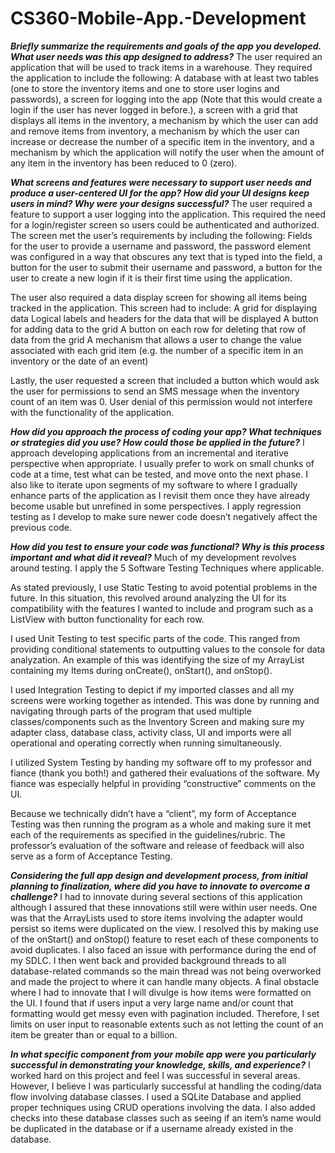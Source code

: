 # CS360-Mobile-App.-Development

***Briefly summarize the requirements and goals of the app you developed. What user needs was this app designed to address?***
The user required an application that will be used to track items in a warehouse. They required the application to include the following:
A database with at least two tables (one to store the inventory items and one to store user logins and passwords),
a screen for logging into the app (Note that this would create a login if the user has never logged in before.),
a screen with a grid that displays all items in the inventory,
a mechanism by which the user can add and remove items from inventory,
a mechanism by which the user can increase or decrease the number of a specific item in the inventory,
and a mechanism by which the application will notify the user when the amount of any item in the inventory has been reduced to 0 (zero).

***What screens and features were necessary to support user needs and produce a user-centered UI for the app? How did your UI designs keep users in mind? Why were your designs successful?***
The user required a feature to support a user logging into the application. This required the need for a login/register screen so users could be authenticated and authorized. The screen met the user’s requirements by including the following:
Fields for the user to provide a username and password,
the password element was configured in a way that obscures any text that is typed into the field, 
a button for the user to submit their username and password,
a button for the user to create a new login if it is their first time using the application.

The user also required a data display screen for showing all items being tracked in the application. This screen had to include:
A grid for displaying data
Logical labels and headers for the data that will be displayed
A button for adding data to the grid
A button on each row for deleting that row of data from the grid
A mechanism that allows a user to change the value associated with each grid item (e.g. the number of a specific item in an inventory or the date of an event)

Lastly, the user requested a screen that included a button which would ask the user for permissions to send an SMS message when the inventory count of an item was 0. User denial of this permission would not interfere with the functionality of the application.

***How did you approach the process of coding your app? What techniques or strategies did you use? How could those be applied in the future?***
I approach developing applications from an incremental and iterative perspective when appropriate. I usually prefer to work on small chunks of code at a time, test what can be tested, and move onto the next phase. I also like to iterate upon segments of my software to where I gradually enhance parts of the application as I revisit them once they have already become usable but unrefined in some perspectives. I apply regression testing as I develop to make sure newer code doesn’t negatively affect the previous code.  

***How did you test to ensure your code was functional? Why is this process important and what did it reveal?***
Much of my development revolves around testing. I apply the 5 Software Testing Techniques where applicable. 

As stated previously, I use Static Testing to avoid potential problems in the future. In this situation, this revolved around analyzing the UI for its compatibility with the features I wanted to include and program such as a ListView with button functionality for each row. 

I used Unit Testing to test specific parts of the code. This ranged from providing conditional statements to outputting values to the console for data analyzation. An example of this was identifying the size of my ArrayList containing my Items during onCreate(), onStart(), and onStop(). 

I used Integration Testing to depict if my imported classes and all my screens were working together as intended. This was done by running and navigating through parts of the program that used multiple classes/components such as the Inventory Screen and making sure my adapter class, database class, activity class, UI and imports were all operational and operating correctly when running simultaneously. 

I utilized System Testing by handing my software off to my professor and fiance (thank you both!) and gathered their evaluations of the software. My fiance was especially helpful in providing “constructive” comments on the UI. 

Because we technically didn’t have a “client”, my form of Acceptance Testing was then running the program as a whole and making sure it met each of the requirements as specified in the guidelines/rubric. The professor’s evaluation of the software and release of feedback will also serve as a form of Acceptance Testing.

***Considering the full app design and development process, from initial planning to finalization, where did you have to innovate to overcome a challenge?***
I had to innovate during several sections of this application although I assured that these innovations still were within user needs. One was that the ArrayLists used to store items involving the adapter would persist so items were duplicated on the view. I resolved this by making use of the onStart() and onStop() feature to reset each of these components to avoid duplicates. I also faced an issue with performance during the end of my SDLC. I then went back and provided background threads to all database-related commands so the main thread was not being overworked and made the project to where it can handle many objects. A final obstacle where I had to innovate that I will divulge is how items were formatted on the UI. I found that if users input a very large name and/or count that formatting would get messy even with pagination included. Therefore, I set limits on user input to reasonable extents such as not letting the count of an item be greater than or equal to a billion.

***In what specific component from your mobile app were you particularly successful in demonstrating your knowledge, skills, and experience?***
I worked hard on this project and feel I was successful in several areas. However, I believe I was particularly successful at handling the coding/data flow involving database classes. I used a SQLite Database and applied proper techniques using CRUD operations involving the data. I also added checks into these database classes such as seeing if an item’s name would be duplicated in the database or if a username already existed in the database.
